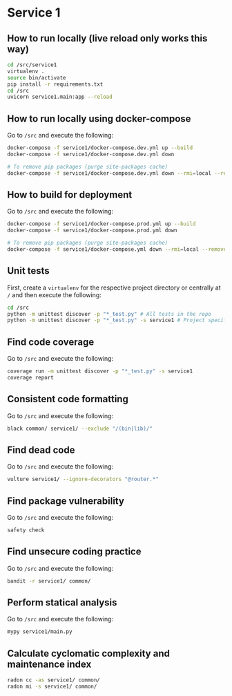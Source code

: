 # Service 1

## How to run locally (live reload only works this way)

```bash
cd /src/service1
virtualenv .
source bin/activate
pip install -r requirements.txt
cd /src
uvicorn service1.main:app --reload
```

## How to run locally using docker-compose

Go to `/src` and execute the following:

```bash
docker-compose -f service1/docker-compose.dev.yml up --build
docker-compose -f service1/docker-compose.dev.yml down

# To remove pip packages (purge site-packages cache)
docker-compose -f service1/docker-compose.dev.yml down --rmi=local --remove-orphans -v
```

## How to build for deployment

Go to `/src` and execute the following:

```bash
docker-compose -f service1/docker-compose.prod.yml up --build
docker-compose -f service1/docker-compose.prod.yml down

# To remove pip packages (purge site-packages cache)
docker-compose -f service1/docker-compose.yml down --rmi=local --remove-orphans -v
```

## Unit tests

First, create a `virtualenv` for the respective project directory or centrally at `/` and then execute the following:

```bash
cd /src
python -m unittest discover -p "*_test.py" # All tests in the repo
python -m unittest discover -p "*_test.py" -s service1 # Project specific
```

## Find code coverage

Go to `/src` and execute the following:

```bash
coverage run -m unittest discover -p "*_test.py" -s service1
coverage report
```

## Consistent code formatting

Go to `/src` and execute the following:

```bash
black common/ service1/ --exclude "/(bin|lib)/"
```

## Find dead code

Go to `/src` and execute the following:

```bash
vulture service1/ --ignore-decorators "@router.*"
```

## Find package vulnerability

Go to `/src` and execute the following:

```bash
safety check
```

## Find unsecure coding practice

Go to `/src` and execute the following:

```bash
bandit -r service1/ common/
```

## Perform statical analysis

Go to `/src` and execute the following:

```bash
mypy service1/main.py
```

## Calculate cyclomatic complexity and maintenance index

```bash
radon cc -as service1/ common/
radon mi -s service1/ common/
```